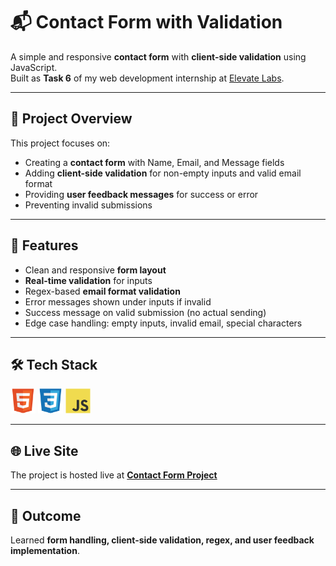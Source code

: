 # 📬 Contact Form with Validation

A simple and responsive **contact form** with **client-side validation** using JavaScript.  
Built as **Task 6** of my web development internship at [Elevate Labs](https://elevatelabs.in/).

---

## 🚀 Project Overview
This project focuses on:
- Creating a **contact form** with Name, Email, and Message fields  
- Adding **client-side validation** for non-empty inputs and valid email format  
- Providing **user feedback messages** for success or error  
- Preventing invalid submissions  

---

## 📱 Features
- Clean and responsive **form layout**  
- **Real-time validation** for inputs  
- Regex-based **email format validation**  
- Error messages shown under inputs if invalid  
- Success message on valid submission (no actual sending)  
- Edge case handling: empty inputs, invalid email, special characters  

---

## 🛠️ Tech Stack
<p align="left">
  <img src="https://raw.githubusercontent.com/devicons/devicon/master/icons/html5/html5-original.svg" alt="HTML5" width="40" height="40"/>
  <img src="https://raw.githubusercontent.com/devicons/devicon/master/icons/css3/css3-original.svg" alt="CSS3" width="40" height="40"/>
  <img src="https://raw.githubusercontent.com/devicons/devicon/master/icons/javascript/javascript-original.svg" alt="JavaScript" width="40" height="40"/>
</p>

---

## 🌐 Live Site
The project is hosted live at **[Contact Form Project](https://contact-form-regex.vercel.app/)**  

---

## 🎯 Outcome
Learned **form handling, client-side validation, regex, and user feedback implementation**.

